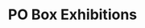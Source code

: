---
permalink: /programming/exhibitions/
layout: cat-exhibition
title: <span class="accent-2">PO Box</span> Exhibitions
category: exhibition
---